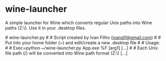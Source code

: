 wine-launcher
=============

A simple launcher for Wine which converts regular Unix paths into Wine paths (Z:\\). Use it in your .desktop files.

\# wine-launcher.py
\# 
\# Script created by Ivan Filho (ivanslf@gmail.com)
\# 
\# Put into your home folder (~) and edit/create a new .desktop file
\# 
\# Usage:
\#
\#   Exec=python ~/wine-launcher.py App.exe %F [arg1] [...]
\#
\# Each Unix file path (/) will be converted into Wine path format (Z:\\)
[...]
